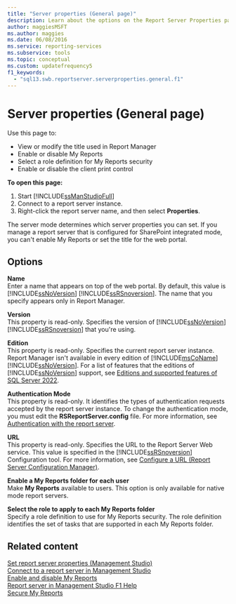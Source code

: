 ```yaml
---
title: "Server properties (General page)"
description: Learn about the options on the Report Server Properties page.
author: maggiesMSFT
ms.author: maggies
ms.date: 06/08/2016
ms.service: reporting-services
ms.subservice: tools
ms.topic: conceptual
ms.custom: updatefrequency5
f1_keywords:
  - "sql13.swb.reportserver.serverproperties.general.f1"
---
```

# Server properties (General page)
  Use this page to: 
  - View or modify the title used in Report Manager
  - Enable or disable My Reports
  - Select a role definition for My Reports security
  - Enable or disable the client print control  
  
 **To open this page:**
 1) Start [!INCLUDE[ssManStudioFull](../../includes/ssmanstudiofull-md.md)]
 2) Connect to a report server instance.
 3) Right-click the report server name, and then select **Properties**.  
  
 The server mode determines which server properties you can set. If you manage a report server that is configured for SharePoint integrated mode, you can't enable My Reports or set the title for the web portal.  
  
## Options  
 **Name**  
 Enter a name that appears on top of the web portal. By default, this value is [!INCLUDE[ssNoVersion](../../includes/ssnoversion-md.md)] [!INCLUDE[ssRSnoversion](../../includes/ssrsnoversion-md.md)]. The name that you specify appears only in Report Manager.  
  
 **Version**  
 This property is read-only. Specifies the version of [!INCLUDE[ssNoVersion](../../includes/ssnoversion-md.md)] [!INCLUDE[ssRSnoversion](../../includes/ssrsnoversion-md.md)] that you're using.  
  
 **Edition**  
 This property is read-only. Specifies the current report server instance. Report Manager isn't available in every edition of [!INCLUDE[msCoName](../../includes/msconame-md.md)] [!INCLUDE[ssNoVersion](../../includes/ssnoversion-md.md)]. For a list of features that the editions of [!INCLUDE[ssNoVersion](../../includes/ssnoversion-md.md)] support, see [Editions and supported features of SQL Server 2022](../../sql-server/editions-and-components-of-sql-server-2022.md).
  
 **Authentication Mode**  
 This property is read-only. It identifies the types of authentication requests accepted by the report server instance. To change the authentication mode, you must edit the **RSReportServer.config** file. For more information, see [Authentication with the report server](../../reporting-services/security/authentication-with-the-report-server.md).  
  
 **URL**  
 This property is read-only. Specifies the URL to the Report Server Web service. This value is specified in the [!INCLUDE[ssRSnoversion](../../includes/ssrsnoversion-md.md)] Configuration tool. For more information, see [Configure a URL  &#40;Report Server Configuration Manager&#41;](../../reporting-services/install-windows/configure-a-url-ssrs-configuration-manager.md).  
  
 **Enable a My Reports folder for each user**  
 Make **My Reports** available to users. This option is only available for native mode report servers.  
  
 **Select the role to apply to each My Reports folder**  
 Specify a role definition to use for My Reports security. The role definition identifies the set of tasks that are supported in each My Reports folder.  

  
## Related content  
 [Set report server properties &#40;Management Studio&#41;](../../reporting-services/tools/set-report-server-properties-management-studio.md)   
 [Connect to a report server in Management Studio](../../reporting-services/tools/connect-to-a-report-server-in-management-studio.md)   
 [Enable and disable My Reports](../../reporting-services/report-server/enable-and-disable-my-reports.md)   
 [Report server in Management Studio F1 Help](../../reporting-services/tools/report-server-in-management-studio-f1-help.md)   
 [Secure My Reports](../../reporting-services/security/secure-my-reports.md)  
  
  

